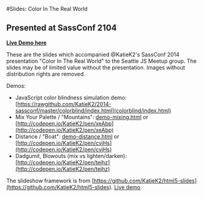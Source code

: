 #Slides: Color In The Real World
## Presented at SassConf 2104

**[Live Demo here](https://rawgithub.com/KatieK2/2014-sassconf/master/index.html)**

These are the slides which accompanied @KatieK2's SassConf 2014 presentation "Color In The Real World" to the Seattle JS Meetup group. The slides may be of limited value without the presentation. Images without distribution rights are removed.

Demos:
* JavaScript color blindness simulation demo: [https://rawgithub.com/KatieK2/2014-sassconf/master/colorblind/index.html](colorblind/index.html)
* Mix Your Palette / "Mountains": [demo-mixing.html](demo-mixing.html) or [http://codepen.io/KatieK2/pen/xeAbp](http://codepen.io/KatieK2/pen/xeAbp)
* Distance / "Boat": [demo-distance.html](demo-distance.html) or [http://codepen.io/KatieK2/pen/cvjHs](http://codepen.io/KatieK2/pen/cvjHs)
* Dadgumit, Blowouts (mix vs lighten/darken): [http://codepen.io/KatieK2/pen/tejhz](http://codepen.io/KatieK2/pen/tejhz)

The slideshow framework is from [https://github.com/KatieK2/html5-slides](https://github.com/KatieK2/html5-slides). [Live demo](https://rawgithub.com/KatieK2/html5-slides/master/template.html).

